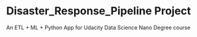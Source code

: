# Disaster_Response_Pipeline Project
An ETL + ML + Python App for Udacity Data Science Nano Degree course
